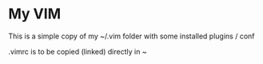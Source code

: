 My VIM
======

This is a simple copy of my ~/.vim folder with some installed plugins / conf

.vimrc is to be copied (linked) directly in ~

